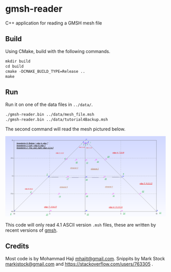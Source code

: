 # gmsh-reader
C++ application for reading a GMSH mesh file

## Build
Using CMake, build with the following commands.

    mkdir build
    cd build
    cmake -DCMAKE_BUILD_TYPE=Release ..
    make

## Run
Run it on one of the data files in `../data/`.

    ./gmsh-reader.bin ../data/mesh_file.msh
    ./gmsh-reader.bin ../data/tutorial4Backup.msh

The second command will read the mesh pictured below.

<img src="media/sample.png" alt="Sample mesh" width="600"/>

This code will only read 4.1 ASCII version `.msh` files, these are written by recent versions of [gmsh](https://gmsh.info/).

## Credits
Most code is by Mohammad Haji <mhajit@gmail.com>. Snippits by Mark Stock <markjstock@gmail.com> and https://stackoverflow.com/users/763305 .
